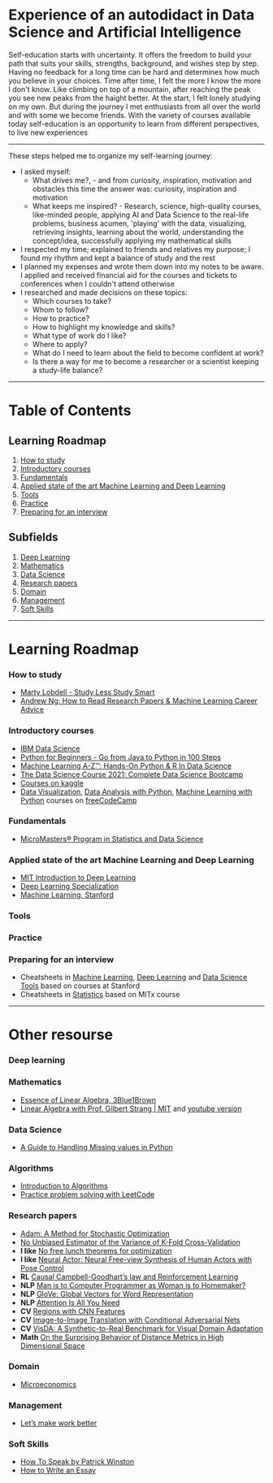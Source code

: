 # Experience of an autodidact in Data Science and Artificial Intelligence


Self-education starts with uncertainty. It offers the freedom to build your path that suits your skills, strengths, background, and wishes step by step. Having no feedback for a long time can be hard and determines how much you believe in your choices. Time after time, I felt the more I know the more I don't know. Like climbing on top of a mountain, after reaching the peak you see new peaks from the haight better. At the start, I felt lonely studying on my own. But during the journey I met enthusiasts from all over the world and with some we become friends. With the variety of courses available today self-education is an opportunity to learn from different perspectives, to live new experiences

---

These steps helped me to organize my self-learning journey:
* I asked myself: 
  * What drives me?, - and from curiosity, inspiration, motivation and obstacles this time the answer was: curiosity, inspiration and motivation
  * What keeps me inspired? - Research, science, high-quality courses, like-minded people, applying AI and Data Science to the real-life problems, business acumen, 'playing' with the data, visualizing, retrieving insights, learning about the world, understanding the concept/idea, successfully applying my mathematical skills
* I respected my time; explained to friends and relatives my purpose; I found my rhythm and kept a balance of study and the rest
* I planned my expenses and wrote them down into my notes to be aware. I applied and received financial aid for the courses and tickets to conferences when I couldn't attend otherwise 
* I researched and made decisions on these topics:
    * Which courses to take?
    * Whom to follow?
    * How to practice?
    * How to highlight my knowledge and skills?
    * What type of work do I like?
    * Where to apply?
    * What do I need to learn about the field to become confident at work?
    * Is there a way for me to become a researcher or a scientist keeping a study-life balance?

---

# Table of Contents
## Learning Roadmap
1. [How to study](#how-to-study)
2. [Introductory courses](#introductory-courses)
3. [Fundamentals](#fundamentals)
4. [Applied state of the art Machine Learning and Deep Learning](#applied-state-of-the-art-machine-learning-and-deep-learning)
5. [Tools](#tools)
6. [Practice](#practice)
7. [Preparing for an interview](#preparing-for-an-interview)

## Subfields
1. [Deep Learning](#deep-learning)
2. [Mathematics](#mathematics)
3. [Data Science](#data-science)
4. [Research papers](#research-papers)
5. [Domain](domain)
6. [Management](#management)
7. [Soft Skills](#soft-skills)
---
# Learning Roadmap


### How to study
* [Marty Lobdell - Study Less Study Smart](https://www.youtube.com/watch?v=IlU-zDU6aQ0)
* [Andrew Ng: How to Read Research Papers & Machine Learning Career Advice](https://www.youtube.com/watch?v=733m6qBH-jI&list=PLoROMvodv4rOABXSygHTsbvUz4G_YQhOb)

### Introductory courses
* [IBM Data Science](https://www.edx.org/professional-certificate/ibm-data-science)
* [Python for Beginners - Go from Java to Python in 100 Steps](https://www.udemy.com/course/learn-python-programming-for-java-programmers/)
* [Machine Learning A-Z™: Hands-On Python & R In Data Science](https://www.udemy.com/course/machinelearning/)
* [The Data Science Course 2021: Complete Data Science Bootcamp](https://www.udemy.com/course/the-data-science-course-complete-data-science-bootcamp/)
* [Courses on kaggle](https://www.kaggle.com/learn)
* [Data Visualization](https://www.freecodecamp.org/learn/data-visualization/), [Data Analysis with Python](https://www.freecodecamp.org/learn/data-analysis-with-python/), [Machine Learning with Python](https://www.freecodecamp.org/learn/machine-learning-with-python/) courses on [freeCodeCamp](https://www.freecodecamp.org/)

### Fundamentals
* [MicroMasters® Program in Statistics and Data Science](https://www.edx.org/micromasters/mitx-statistics-and-data-science)

### Applied state of the art Machine Learning and Deep Learning
* [MIT Introduction to Deep Learning](http://introtodeeplearning.com/)
* [Deep Learning Specialization](https://www.coursera.org/specializations/deep-learning)
* [Machine Learning, Stanford](https://www.coursera.org/learn/machine-learning)

### Tools

### Practice

### Preparing for an interview
* Cheatsheets in [Machine Learning](https://stanford.edu/~shervine/teaching/cs-229/), [Deep Learning](https://stanford.edu/~shervine/teaching/cs-230/) and [Data Science Tools](https://www.mit.edu/~amidi/teaching/data-science-tools/) based on courses at Stanford
* Cheatsheets in [Statistics](https://github.com/mynameisjanus/186501xStatistics/blob/master/statistics_cheatsheet.pdf) based on MITx course

---
# Other resourse


### Deep learning

### Mathematics
* [Essence of Linear Algebra, 3Blue1Brown](https://www.youtube.com/playlist?list=PLZHQObOWTQDPD3MizzM2xVFitgF8hE_ab)
* [Linear Algebra with Prof. Gilbert Strang | MIT](https://ocw.mit.edu/courses/mathematics/18-06-linear-algebra-spring-2010/) and [youtube version](https://www.youtube.com/playlist?list=PL221E2BBF13BECF6C)

### Data Science
* [A Guide to Handling Missing values in Python](https://www.kaggle.com/parulpandey/a-guide-to-handling-missing-values-in-python)

### Algorithms
* [Introduction to Algorithms](https://ocw.mit.edu/courses/electrical-engineering-and-computer-science/6-006-introduction-to-algorithms-fall-2011/)
* [Practice problem solving with LeetCode](https://leetcode.com/)

### Research papers
* [Adam: A Method for Stochastic Optimization](https://arxiv.org/pdf/1412.6980.pdf)
* [No Unbiased Estimator of the Variance of K-Fold Cross-Validation](https://www.jmlr.org/papers/volume5/grandvalet04a/grandvalet04a.pdf)
* <b>I like</b> [No free lunch theorems for optimization](https://ieeexplore.ieee.org/abstract/document/585893)
* <b>I like</b> [Neural Actor: Neural Free-view Synthesis of Human Actors with Pose Control](https://vcai.mpi-inf.mpg.de/projects/NeuralActor/?fbclid=IwAR1c7zgDwFOuqv5n4OeJKTm3qCzh-qFL8GVoQDh6TqDaeVxiBWrq8_RPY68)
* <b>RL</b> [Causal Campbell-Goodhart’s law and Reinforcement Learning](https://arxiv.org/pdf/2011.01010.pdf)
* <b>NLP</b> [Man is to Computer Programmer as Woman is to Homemaker?](https://arxiv.org/abs/1607.06520)
* <b>NLP</b> [GloVe: Global Vectors for Word Representation](https://nlp.stanford.edu/pubs/glove.pdf)
* <b>NLP</b> [Attention Is All You Need](https://arxiv.org/abs/1706.03762#)
* <b>CV</b> [Regions with CNN Features](https://paperswithcode.com/method/r-cnn)
* <b>CV</b> [Image-to-Image Translation with Conditional Adversarial Nets](https://phillipi.github.io/pix2pix/)
* <b>CV</b> [VisDA: A Synthetic-to-Real Benchmark for Visual Domain Adaptation](https://openaccess.thecvf.com/content_cvpr_2018_workshops/papers/w40/Peng_VisDA_A_Synthetic-to-Real_CVPR_2018_paper.pdf)
* <b>Math</b> [On the Surprising Behavior of Distance Metrics in High Dimensional Space](https://bib.dbvis.de/uploadedFiles/155.pdf)

### Domain
* [Microeconomics](https://www.edx.org/course/microeconomics)

### Management
* [Let’s make work better](https://rework.withgoogle.com/)

### Soft Skills
* [How To Speak by Patrick Winston](https://www.youtube.com/watch?v=Unzc731iCUY)
* [How to Write an Essay](https://www.edx.org/course/how-to-write-an-essay)

